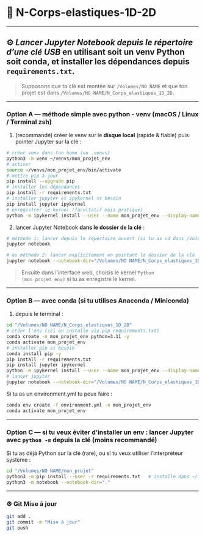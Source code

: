 # 🧠 N-Corps-elastiques-1D-2D

---

## ⚙️ *Lancer Jupyter Notebook depuis le répertoire d’une clé USB* en utilisant soit un **venv Python** soit **conda**, et **installer les dépendances depuis `requirements.txt`**.

> Supposons que ta clé est montée sur `/Volumes/NO NAME` et que ton projet est dans `/Volumes/NO NAME/N_Corps_elastiques_1D_2D`.

----

### Option A — méthode simple avec **python - venv** (macOS / Linux / Terminal zsh)

1. (recommandé) créer le venv sur le **disque local** (rapide & fiable) puis pointer Jupyter sur la clé :

```bash
# créer venv dans ton home (ou .venvs)
python3 -m venv ~/venvs/mon_projet_env
# activer
source ~/venvs/mon_projet_env/bin/activate
# mettre pip à jour
pip install --upgrade pip
# installer les dépendances
pip install -r requirements.txt
# installer jupyter et ipykernel si besoin
pip install jupyter ipykernel
# enregistrer le kernel (facultatif mais pratique)
python -m ipykernel install --user --name mon_projet_env --display-name "Python (mon_projet_env)"
```

2. lancer Jupyter Notebook **dans le dossier de la clé** :
```bash
# méthode 1: lancer depuis le répertoire ouvert (si tu as cd dans /Volumes/NO NAME/mon_projet)
jupyter notebook

# ou méthode 2: lancer explicitement en pointant le dossier de la clé
jupyter notebook --notebook-dir="/Volumes/NO NAME/N_Corps_elastiques_1D_2D"
```

> Ensuite dans l’interface web, choisis le kernel `Python (mon_projet_env)` si tu as enregistré le kernel.

----

### Option B — avec conda (si tu utilises Anaconda / Miniconda)

1. depuis le terminal :
```bash
cd "/Volumes/NO NAME/N_Corps_elastiques_1D_2D"
# créer l'env (ici on installe via pip requirements.txt)
conda create -n mon_projet_env python=3.11 -y
conda activate mon_projet_env
# installer pip si besoin
conda install pip -y
pip install -r requirements.txt
pip install jupyter ipykernel
python -m ipykernel install --user --name mon_projet_env --display-name "Conda (mon_projet_env)"
# lancer jupyter
jupyter notebook --notebook-dir="/Volumes/NO NAME/N_Corps_elastiques_1D_2D"
```

Si tu as un environment.yml tu peux faire :
```bash
conda env create -f environment.yml -n mon_projet_env
conda activate mon_projet_env
```

----

### Option C — si tu veux éviter d’installer un env : lancer Jupyter avec `python -m` depuis la clé (moins recommandé)
Si tu as déjà Python sur la clé (rare), ou si tu veux utiliser l’interpréteur système :
```bash
cd "/Volumes/NO NAME/mon_projet"
python3 -m pip install --user -r requirements.txt   # installe dans ~/.local
python3 -m notebook --notebook-dir="."
```
---

### ⚙️ Git Mise à jour
```bash
git add .
git commit -m "Mise à jour"
git push
```

